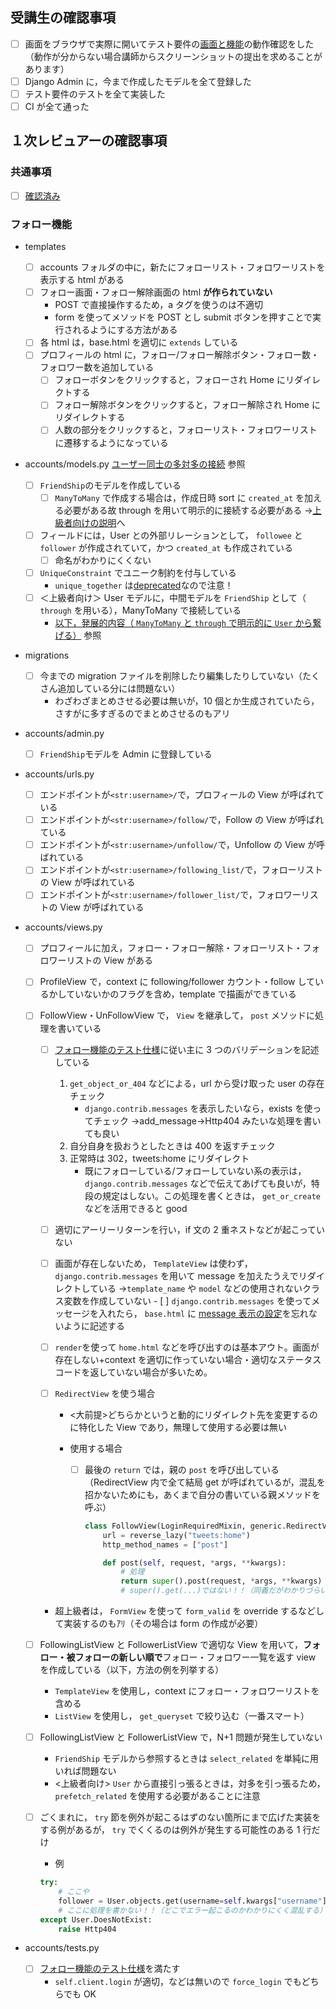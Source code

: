 ## 受講生の確認事項

- [ ] 画面をブラウザで実際に開いてテスト要件の[画面と機能](https://docs.google.com/spreadsheets/d/1tUi2xkohBzXZySmKDYruRruvlOmUV6bJK_GExeG5Tsw/edit#gid=1308498917)の動作確認をした（動作が分からない場合講師からスクリーンショットの提出を求めることがあります）
- [ ] Django Admin に，今まで作成したモデルを全て登録した
- [ ] テスト要件のテストを全て実装した
- [ ] CI が全て通った

## １次レビュアーの確認事項

### 共通事項

- [ ] [確認済み](https://www.notion.so/shinonome-inc/2766e814139041fd85b27d9689b28bf4?pvs=4#b85a183fe0654b80bb0e04ebb7da52cd)

### フォロー機能

- templates
  - [ ] accounts フォルダの中に，新たにフォローリスト・フォロワーリストを表示する html がある
  - [ ] フォロー画面・フォロー解除画面の html **が作られていない**
    - POST で直接操作するため，a タグを使うのは不適切
    - form を使ってメソッドを POST とし submit ボタンを押すことで実行されるようにする方法がある
  - [ ] 各 html は，base.html を適切に `extends` している
  - [ ] プロフィールの html に，フォロー/フォロー解除ボタン・フォロー数・フォロワー数を追加している
    - [ ] フォローボタンをクリックすると，フォローされ Home にリダイレクトする
    - [ ] フォロー解除ボタンをクリックすると，フォロー解除され Home にリダイレクトする
    - [ ] 人数の部分をクリックすると，フォローリスト・フォロワーリストに遷移するようになっている
- accounts/models.py [ユーザー同士の多対多の接続](https://www.notion.so/42a3c92536e2458a9ee71a2d2629c9e6) 参照
  - [ ] `FriendShip`のモデルを作成している
    - [ ] `ManyToMany` で作成する場合は，作成日時 sort に `created_at` を加える必要がある故 through を用いて明示的に接続する必要がある →[上級者向けの説明](https://www.notion.so/c4c4c4bf7a48422b85125b416e03494c)へ
  - [ ] フィールドには，User との外部リレーションとして， `followee` と `follower` が作成されていて，かつ `created_at` も作成されている
    - [ ] 命名がわかりにくくない
  - [ ] `UniqueConstraint` でユニーク制約を付与している
    - `unique_together` は[deprecated](https://docs.djangoproject.com/en/4.1/ref/models/options/#unique-together)なので注意！
  - [ ] ＜上級者向け＞ User モデルに，中間モデルを `FriendShip` として（ `through` を用いる），ManyToMany で接続している
    - [以下，発展的内容（ `ManyToMany` と `through` で明示的に `User` から繋げる）](https://www.notion.so/ManyToMany-through-User-c9b3a8fe51b149a5816a8a579a11da47) 参照
- migrations
  - [ ] 今までの migration ファイルを削除したり編集したりしていない（たくさん追加している分には問題ない）
    - わざわざまとめさせる必要は無いが，10 個とか生成されていたら，さすがに多すぎるのでまとめさせるのもアリ
- accounts/admin.py
  - [ ] `FriendShip`モデルを Admin に登録している
- accounts/urls.py
  - [ ] エンドポイントが`<str:username>/`で，プロフィールの View が呼ばれている
  - [ ] エンドポイントが`<str:username>/follow/`で，Follow の View が呼ばれている
  - [ ] エンドポイントが`<str:username>/unfollow/`で，Unfollow の View が呼ばれている
  - [ ] エンドポイントが`<str:username>/following_list/`で，フォローリストの View が呼ばれている
  - [ ] エンドポイントが`<str:username>/follower_list/`で，フォロワーリストの View が呼ばれている
- accounts/views.py

  - [ ] プロフィールに加え，フォロー・フォロー解除・フォローリスト・フォロワーリストの View がある
  - [ ] ProfileView で，context に following/follower カウント・follow しているかしていないかのフラグを含め，template で描画ができている
  - [ ] FollowView・UnFollowView で， `View` を継承して， `post` メソッドに処理を書いている

    - [ ] [フォロー機能のテスト仕様](https://docs.google.com/spreadsheets/d/1tUi2xkohBzXZySmKDYruRruvlOmUV6bJK_GExeG5Tsw/edit#gid=128988789)に従い主に 3 つのバリデーションを記述している
      1.  `get_object_or_404` などによる，url から受け取った user の存在チェック
          - `django.contrib.messages` を表示したいなら，exists を使ってチェック →add_message→Http404 みたいな処理を書いても良い
      2.  自分自身を扱おうとしたときは 400 を返すチェック
      3.  正常時は 302，tweets:home にリダイレクト
          - 既にフォローしている/フォローしていない系の表示は， `django.contrib.messages` などで伝えてあげても良いが，特段の規定はしない。この処理を書くときは， `get_or_create` などを活用できると good
    - [ ] 適切にアーリーリターンを行い，if 文の 2 重ネストなどが起こっていない
    - [ ] 画面が存在しないため， `TemplateView` は使わず， `django.contrib.messages` を用いて message を加えたうえでリダイレクトしている
          →`template_name` や `model` などの使用されないクラス変数を作成していない - [ ] `django.contrib.messages` を使ってメッセージを入れたら， `base.html` に [message 表示の設定](https://docs.djangoproject.com/en/4.1/ref/contrib/messages/#displaying-messages)を忘れないように記述する
    - [ ] `render`を使って `home.html` などを呼び出すのは基本アウト。画面が存在しない+context を適切に作っていない場合・適切なステータスコードを返していない場合が多いため。
    - [ ] `RedirectView` を使う場合

      - <大前提>どちらかというと動的にリダイレクト先を変更するのに特化した View であり，無理して使用する必要は無い
      - 使用する場合

        - [ ] 最後の `return` では，親の `post` を呼び出している（RedirectView 内で全て結局 get が呼ばれているが，混乱を招かないためにも，あくまで自分の書いている親メソッドを呼ぶ）

          ```python
          class FollowView(LoginRequiredMixin, generic.RedirectView):
              url = reverse_lazy("tweets:home")
              http_method_names = ["post"]

              def post(self, request, *args, **kwargs):
                  # 処理
                  return super().post(request, *args, **kwargs)
                  # super().get(...)ではない！！（同義だがわかりづらい）
          ```

    - 超上級者は， `FormView` を使って `form_valid` を override するなどして実装するのもｱﾘ（その場合は form の作成が必要）

  - [ ] FollowingListView と FollowerListView で適切な View を用いて，**フォロー・被フォローの新しい順で**フォロー・フォロワー一覧を返す view を作成している（以下，方法の例を列挙する）
    - `TemplateView` を使用し，context にフォロー・フォロワーリストを含める
    - `ListView` を使用し， `get_queryset` で絞り込む（一番スマート）
  - [ ] FollowingListView と FollowerListView で，N+1 問題が発生していない
    - `FriendShip` モデルから参照するときは `select_related` を単純に用いれば問題ない
    - <上級者向け> `User` から直接引っ張るときは，対多を引っ張るため， `prefetch_related` を使用する必要があることに注意
  - [ ] ごくまれに， `try` 節を例外が起こるはずのない箇所にまで広げた実装をする例があるが， `try` でくくるのは例外が発生する可能性のある 1 行だけ

    - 例

    ```python
    try:
        # ここや
        follower = User.objects.get(username=self.kwargs["username"])
        # ここに処理を書かない！！（どこでエラー起こるのかわかりにくく混乱する）
    except User.DoesNotExist:
        raise Http404
    ```

- accounts/tests.py
  - [ ] [フォロー機能のテスト仕様](https://docs.google.com/spreadsheets/d/1tUi2xkohBzXZySmKDYruRruvlOmUV6bJK_GExeG5Tsw/edit#gid=128988789)を満たす
    - `self.client.login` が適切，などは無いので `force_login` でもどちらでも OK
